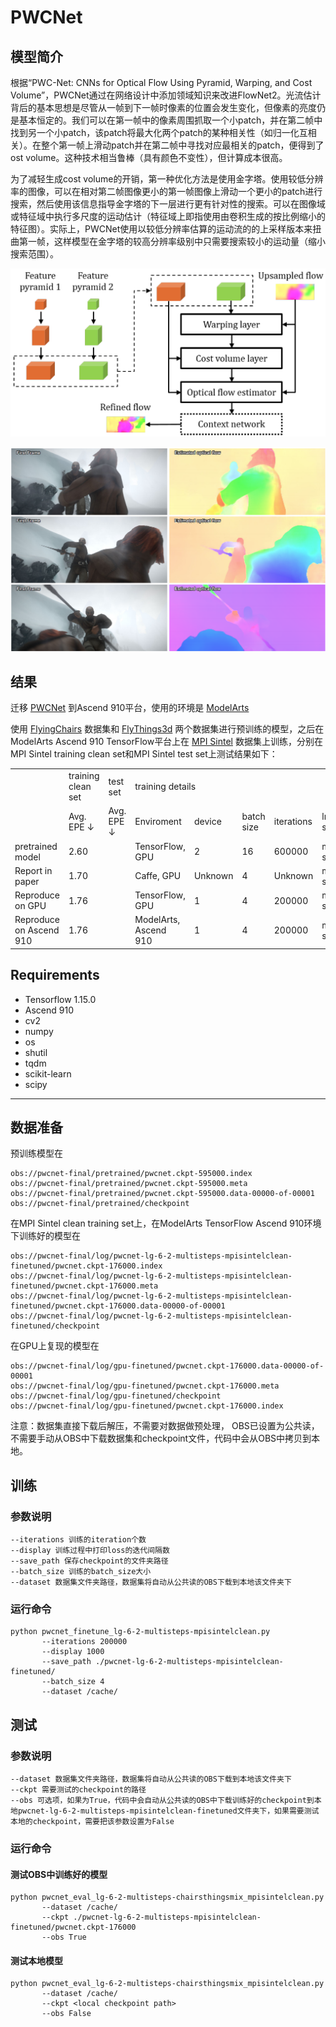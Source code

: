 # PWCNet
## 模型简介
根据“PWC-Net: CNNs for Optical Flow Using Pyramid, Warping, and Cost Volume”，PWCNet通过在网络设计中添加领域知识来改进FlowNet2。光流估计背后的基本思想是尽管从一帧到下一帧时像素的位置会发生变化，但像素的亮度仍是基本恒定的。我们可以在第一帧中的像素周围抓取一个小patch，并在第二帧中找到另一个小patch，该patch将最大化两个patch的某种相关性（如归一化互相关）。在整个第一帧上滑动patch并在第二帧中寻找对应最相关的patch，便得到了ost volume。这种技术相当鲁棒（具有颜色不变性），但计算成本很高。

为了减轻生成cost volume的开销，第一种优化方法是使用金字塔。使用较低分辨率的图像，可以在相对第二帧图像更小的第一帧图像上滑动一个更小的patch进行搜索，然后使用该信息指导金字塔的下一层进行更有针对性的搜索。可以在图像域或特征域中执行多尺度的运动估计（特征域上即指使用由卷积生成的按比例缩小的特征图）。实际上，PWCNet使用以较低分辨率估算的运动流的的上采样版本来扭曲第一帧，这样模型在金字塔的较高分辨率级别中只需要搜索较小的运动量（缩小搜索范围）。

![](./img/pwc-net.png)

![](./img/sample.png)
## 结果
迁移 [PWCNet](https://github.com/philferriere/tfoptflow) 到Ascend 910平台，使用的环境是 [ModelArts](https://www.huaweicloud.com/product/modelarts.html)

使用 [FlyingChairs](https://lmb.informatik.uni-freiburg.de/resources/datasets/FlyingChairs.en.html#flyingchairs) 数据集和 [FlyThings3d](https://lmb.informatik.uni-freiburg.de/resources/datasets/SceneFlowDatasets.en.html) 两个数据集进行预训练的模型，之后在ModelArts Ascend 910 TensorFlow平台上在 [MPI Sintel](http://sintel.is.tue.mpg.de/downloads) 数据集上训练，分别在MPI Sintel training clean set和MPI Sintel test set上测试结果如下：

<table>
    <tr>
        <td></td>
        <td >training clean set</td>
        <td >test set</td>
        <td colspan="5">training details</td>
    </tr>   
    <tr>
        <td></td>
        <td>Avg. EPE &#8595;</td>
        <td>Avg. EPE &#8595;</td>
        <td>Enviroment</td>
        <td>device </td>
        <td>batch size </td>
        <td>iterations </td>
        <td>lr schedule</td>
    </tr>
    <tr>
        <td>pretrained model</td>
        <td>2.60</td>
        <td></td>
        <td>TensorFlow, GPU</td>
        <td>2</td>
        <td>16</td>
        <td>600000</td>
        <td>multi-steps</td>
    </tr>
    <tr>
        <td>Report in paper</td>
        <td>1.70</td>
        <td></td>
        <td>Caffe, GPU</td>
        <td>Unknown</td>
        <td>4</td>
        <td>Unknown</td>
        <td>multi-steps</td>
    </tr>
    <tr>
        <td>Reproduce on GPU</td>
        <td>1.76</td>
        <td></td>
        <td>TensorFlow, GPU</td>
        <td>1</td>
        <td>4</td>
        <td>200000</td>
        <td>multi-steps</td>
    </tr>
    <tr>
        <td>Reproduce on Ascend 910</td>
        <td>1.76</td>
        <td></td>
        <td>ModelArts, Ascend 910</td>
        <td>1</td>
        <td>4</td>
        <td>200000</td>
        <td>multi-steps</td>
    </tr>
</table>


## Requirements
- Tensorflow 1.15.0
- Ascend 910
- cv2
- numpy
- os
- shutil
- tqdm
- scikit-learn
- scipy

---
## 数据准备
预训练模型在
```
obs://pwcnet-final/pretrained/pwcnet.ckpt-595000.index
obs://pwcnet-final/pretrained/pwcnet.ckpt-595000.meta
obs://pwcnet-final/pretrained/pwcnet.ckpt-595000.data-00000-of-00001
obs://pwcnet-final/pretrained/checkpoint
```  

在MPI Sintel clean training set上，在ModelArts TensorFlow Ascend 910环境下训练好的模型在   
```
obs://pwcnet-final/log/pwcnet-lg-6-2-multisteps-mpisintelclean-finetuned/pwcnet.ckpt-176000.index
obs://pwcnet-final/log/pwcnet-lg-6-2-multisteps-mpisintelclean-finetuned/pwcnet.ckpt-176000.meta
obs://pwcnet-final/log/pwcnet-lg-6-2-multisteps-mpisintelclean-finetuned/pwcnet.ckpt-176000.data-00000-of-00001
obs://pwcnet-final/log/pwcnet-lg-6-2-multisteps-mpisintelclean-finetuned/checkpoint
```

在GPU上复现的模型在
```
obs://pwcnet-final/log/gpu-finetuned/pwcnet.ckpt-176000.data-00000-of-00001
obs://pwcnet-final/log/gpu-finetuned/pwcnet.ckpt-176000.meta
obs://pwcnet-final/log/gpu-finetuned/checkpoint
obs://pwcnet-final/log/gpu-finetuned/pwcnet.ckpt-176000.index
```
注意：数据集直接下载后解压，不需要对数据做预处理，
OBS已设置为公共读，不需要手动从OBS中下载数据集和checkpoint文件，代码中会从OBS中拷贝到本地。



## 训练
### 参数说明
```
--iterations 训练的iteration个数
--display 训练过程中打印loss的迭代间隔数
--save_path 保存checkpoint的文件夹路径
--batch_size 训练的batch_size大小
--dataset 数据集文件夹路径，数据集将自动从公共读的OBS下载到本地该文件夹下
```

### 运行命令
```
python pwcnet_finetune_lg-6-2-multisteps-mpisintelclean.py
       --iterations 200000
       --display 1000 
       --save_path ./pwcnet-lg-6-2-multisteps-mpisintelclean-finetuned/
       --batch_size 4 
       --dataset /cache/ 
```
## 测试 
### 参数说明
```
--dataset 数据集文件夹路径，数据集将自动从公共读的OBS下载到本地该文件夹下
--ckpt 需要测试的checkpoint的路径
--obs 可选项，如果为True，代码中会自动从公共读的OBS中下载训练好的checkpoint到本地pwcnet-lg-6-2-multisteps-mpisintelclean-finetuned文件夹下，如果需要测试本地的checkpoint，需要把该参数设置为False
```

### 运行命令
#### 测试OBS中训练好的模型
```
python pwcnet_eval_lg-6-2-multisteps-chairsthingsmix_mpisintelclean.py
       --dataset /cache/
       --ckpt ./pwcnet-lg-6-2-multisteps-mpisintelclean-finetuned/pwcnet.ckpt-176000
       --obs True
```
#### 测试本地模型
```
python pwcnet_eval_lg-6-2-multisteps-chairsthingsmix_mpisintelclean.py
       --dataset /cache/
       --ckpt <local checkpoint path>
       --obs False
```
